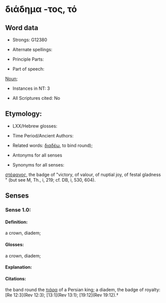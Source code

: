 # διάδημα -τος, τό

<!-- Status: S2=NeedsFinalCheck -->
<!-- Lexica used for edits:   -->

## Word data

* Strongs: G12380

* Alternate spellings:



* Principle Parts: 


* Part of speech: 

[Noun](http://ugg.readthedocs.io/en/latest/noun.html); 

* Instances in NT: 3

* All Scriptures cited: No

## Etymology:  

* LXX/Hebrew glosses: 


* Time Period/Ancient Authors: 


* Related words: [διαδέω](), to bind round);

* Antonyms for all senses

* Synonyms for all senses: 

 [στέφανος](../G47350/01.md), the badge of "victory, of valour, of nuptial joy, of festal gladness " (but see M, Th., i, 219; cf. DB, i, 530, 604).

## Senses 


### Sense  1.0: 

#### Definition:

a crown, diadem;

#### Glosses: 

a crown, diadem; 

#### Explanation: 


#### Citations: 

the band round the [τιάρα]() of a Persian king; a diadem, the badge of royalty: [Re 12:3](Rev 12:3); [13:1](Rev 13:1); [19:12](Rev 19:12).†
